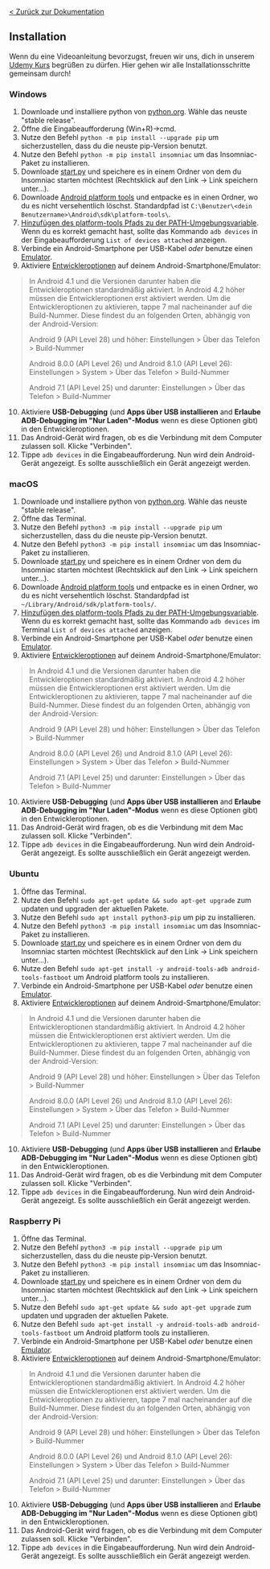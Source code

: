 [< Zurück zur Dokumentation](/docs/#/de/ ':ignore')

## Installation
Wenn du eine Videoanleitung bevorzugst, freuen wir uns, dich in unserem [Udemy Kurs](https://insomniac-bot.com/udemy_course/) begrüßen zu dürfen. Hier gehen wir alle Installationsschritte gemeinsam durch!

### Windows
1. Downloade und installiere python von [python.org](https://www.python.org/downloads/windows/). Wähle das neuste "stable release".
2. Öffne die Eingabeaufforderung (Win+R)->cmd.
3. Nutze den Befehl `python -m pip install --upgrade pip` um sicherzustellen, dass du die neuste pip-Version benutzt.
4. Nutze den Befehl `python -m pip install insomniac` um das Insomniac-Paket zu installieren.
5. Downloade [start.py](https://raw.githubusercontent.com/alexal1/Insomniac/master/start.py) und speichere es in einem Ordner von dem du Insomniac starten möchtest (Rechtsklick auf den Link -> Link speichern unter...).
6. Downloade [Android platform tools](https://developer.android.com/studio/releases/platform-tools) und entpacke es in einen Ordner, wo du es nicht versehentlich löschst. Standardpfad ist `C:\Benutzer\<dein Benutzername>\Android\sdk\platform-tools\`.
7. [Hinzufügen des platform-tools Pfads zu der PATH-Umgebungsvariable](https://github.com/alexal1/Insomniac/wiki/Adding-platform-tools-to-the-PATH-environment-variable). Wenn du es korrekt gemacht hast, sollte das Kommando `adb devices` in der Eingabeaufforderung `List of devices attached` anzeigen.
8. Verbinde ein Android-Smartphone per USB-Kabel _oder_ benutze einen [Emulator](https://www.patreon.com/posts/how-to-install-43543116).
9. Aktiviere [Entwickleroptionen](https://developer.android.com/studio/debug/dev-options#enable) auf deinem Android-Smartphone/Emulator:
>In Android 4.1 und die Versionen darunter haben die Entwickleroptionen standardmäßig aktiviert. In Android 4.2 höher müssen die Entwickleroptionen erst aktiviert werden. Um die Entwickleroptionen zu aktivieren, tappe 7 mal nacheinander auf die Build-Nummer. Diese findest du an folgenden Orten, abhängig von der Android-Version:
>
> Android 9 (API Level 28) und höher: Einstellungen > Über das Telefon > Build-Nummer
>
> Android 8.0.0 (API Level 26) und Android 8.1.0 (API Level 26): Einstellungen > System > Über das Telefon > Build-Nummer
>
> Android 7.1 (API Level 25) und darunter: Einstellungen > Über das Telefon > Build-Nummer
10. Aktiviere **USB-Debugging** (und **Apps über USB installieren** and **Erlaube ADB-Debugging im "Nur Laden"-Modus** wenn es diese Optionen gibt) in den Entwickleroptionen.
11. Das Android-Gerät wird fragen, ob es die Verbindung mit dem Computer zulassen soll. Klicke "Verbinden".
12. Tippe `adb devices` in die Eingabeaufforderung. Nun wird dein Android-Gerät angezeigt. Es sollte ausschließlich ein Gerät angezeigt werden.

### macOS
1. Downloade und installiere python von [python.org](https://www.python.org/downloads/mac-osx/). Wähle das neuste "stable release".
2. Öffne das Terminal.
3. Nutze den Befehl `python3 -m pip install --upgrade pip` um sicherzustellen, dass du die neuste pip-Version benutzt.
4. Nutze den Befehl `python3 -m pip install insomniac` um das Insomniac-Paket zu installieren.
5. Downloade [start.py](https://raw.githubusercontent.com/alexal1/Insomniac/master/start.py) und speichere es in einem Ordner von dem du Insomniac starten möchtest (Rechtsklick auf den Link -> Link speichern unter...).
6. Downloade [Android platform tools](https://developer.android.com/studio/releases/platform-tools) und entpacke es in einen Ordner, wo du es nicht versehentlich löschst. Standardpfad ist `~/Library/Android/sdk/platform-tools/`.
7. [Hinzufügen des platform-tools Pfads zu der PATH-Umgebungsvariable](https://github.com/alexal1/Insomniac/wiki/Adding-platform-tools-to-the-PATH-environment-variable). Wenn du es korrekt gemacht hast, sollte das Kommando `adb devices` im Terminal `List of devices attached` anzeigen.
8. Verbinde ein Android-Smartphone per USB-Kabel _oder_ benutze einen [Emulator](https://www.patreon.com/posts/how-to-install-43485861).
9. Aktiviere [Entwickleroptionen](https://developer.android.com/studio/debug/dev-options#enable) auf deinem Android-Smartphone/Emulator:
>In Android 4.1 und die Versionen darunter haben die Entwickleroptionen standardmäßig aktiviert. In Android 4.2 höher müssen die Entwickleroptionen erst aktiviert werden. Um die Entwickleroptionen zu aktivieren, tappe 7 mal nacheinander auf die Build-Nummer. Diese findest du an folgenden Orten, abhängig von der Android-Version:
>
> Android 9 (API Level 28) und höher: Einstellungen > Über das Telefon > Build-Nummer
>
> Android 8.0.0 (API Level 26) und Android 8.1.0 (API Level 26): Einstellungen > System > Über das Telefon > Build-Nummer
>
> Android 7.1 (API Level 25) und darunter: Einstellungen > Über das Telefon > Build-Nummer
10. Aktiviere **USB-Debugging** (und **Apps über USB installieren** and **Erlaube ADB-Debugging im "Nur Laden"-Modus** wenn es diese Optionen gibt) in den Entwickleroptionen.
11. Das Android-Gerät wird fragen, ob es die Verbindung mit dem Mac zulassen soll. Klicke "Verbinden".
12. Tippe `adb devices` in die Eingabeaufforderung. Nun wird dein Android-Gerät angezeigt. Es sollte ausschließlich ein Gerät angezeigt werden.

### Ubuntu
1. Öffne das Terminal.
2. Nutze den Befehl `sudo apt-get update && sudo apt-get upgrade` zum updaten und upgraden der aktuellen Pakete.
3. Nutze den Befehl `sudo apt install python3-pip` um pip zu installieren.
4. Nutze den Befehl `python3 -m pip install insomniac` um das Insomniac-Paket zu installieren.
5. Downloade [start.py](https://raw.githubusercontent.com/alexal1/Insomniac/master/start.py) und speichere es in einem Ordner von dem du Insomniac starten möchtest (Rechtsklick auf den Link -> Link speichern unter...).
6. Nutze den Befehl `sudo apt-get install -y android-tools-adb android-tools-fastboot` um Android platform tools zu installieren.
7. Verbinde ein Android-Smartphone per USB-Kabel _oder_ benutze einen [Emulator](https://www.patreon.com/posts/how-to-install-43485861).
8. Aktiviere [Entwickleroptionen](https://developer.android.com/studio/debug/dev-options#enable) auf deinem Android-Smartphone/Emulator:
>In Android 4.1 und die Versionen darunter haben die Entwickleroptionen standardmäßig aktiviert. In Android 4.2 höher müssen die Entwickleroptionen erst aktiviert werden. Um die Entwickleroptionen zu aktivieren, tappe 7 mal nacheinander auf die Build-Nummer. Diese findest du an folgenden Orten, abhängig von der Android-Version:
>
> Android 9 (API Level 28) und höher: Einstellungen > Über das Telefon > Build-Nummer
>
> Android 8.0.0 (API Level 26) und Android 8.1.0 (API Level 26): Einstellungen > System > Über das Telefon > Build-Nummer
>
> Android 7.1 (API Level 25) und darunter: Einstellungen > Über das Telefon > Build-Nummer
10. Aktiviere **USB-Debugging** (und **Apps über USB installieren** and **Erlaube ADB-Debugging im "Nur Laden"-Modus** wenn es diese Optionen gibt) in den Entwickleroptionen.
11. Das Android-Gerät wird fragen, ob es die Verbindung mit dem Computer zulassen soll. Klicke "Verbinden".
12. Tippe `adb devices` in die Eingabeaufforderung. Nun wird dein Android-Gerät angezeigt. Es sollte ausschließlich ein Gerät angezeigt werden.

### Raspberry Pi
1. Öffne das Terminal.
2. Nutze den Befehl `python3 -m pip install --upgrade pip` um sicherzustellen, dass du die neuste pip-Version benutzt.
3. Nutze den Befehl `python3 -m pip install insomniac` um das Insomniac-Paket zu installieren.
4. Downloade [start.py](https://raw.githubusercontent.com/alexal1/Insomniac/master/start.py) und speichere es in einem Ordner von dem du Insomniac starten möchtest (Rechtsklick auf den Link -> Link speichern unter...).
5. Nutze den Befehl `sudo apt-get update && sudo apt-get upgrade` zum updaten und upgraden der aktuellen Pakete.
6. Nutze den Befehl `sudo apt-get install -y android-tools-adb android-tools-fastboot` um Android platform tools zu installieren.
7. Verbinde ein Android-Smartphone per USB-Kabel _oder_ benutze einen [Emulator](https://www.patreon.com/posts/how-to-install-43485861).
8. Aktiviere [Entwickleroptionen](https://developer.android.com/studio/debug/dev-options#enable) auf deinem Android-Smartphone/Emulator:
>In Android 4.1 und die Versionen darunter haben die Entwickleroptionen standardmäßig aktiviert. In Android 4.2 höher müssen die Entwickleroptionen erst aktiviert werden. Um die Entwickleroptionen zu aktivieren, tappe 7 mal nacheinander auf die Build-Nummer. Diese findest du an folgenden Orten, abhängig von der Android-Version:
>
> Android 9 (API Level 28) und höher: Einstellungen > Über das Telefon > Build-Nummer
>
> Android 8.0.0 (API Level 26) und Android 8.1.0 (API Level 26): Einstellungen > System > Über das Telefon > Build-Nummer
>
> Android 7.1 (API Level 25) und darunter: Einstellungen > Über das Telefon > Build-Nummer
10. Aktiviere **USB-Debugging** (und **Apps über USB installieren** and **Erlaube ADB-Debugging im "Nur Laden"-Modus** wenn es diese Optionen gibt) in den Entwickleroptionen.
11. Das Android-Gerät wird fragen, ob es die Verbindung mit dem Computer zulassen soll. Klicke "Verbinden".
12. Tippe `adb devices` in die Eingabeaufforderung. Nun wird dein Android-Gerät angezeigt. Es sollte ausschließlich ein Gerät angezeigt werden.
